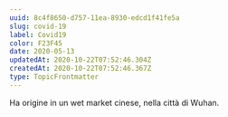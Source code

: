```yaml
---
uuid: 8c4f8650-d757-11ea-8930-edcd1f41fe5a
slug: covid-19
label: Covid19
color: F23F45
date: 2020-05-13
updatedAt: 2020-10-22T07:52:46.304Z
createdAt: 2020-10-22T07:52:46.367Z
type: TopicFrontmatter
---
```

Ha origine in un wet market cinese, nella città di Wuhan.